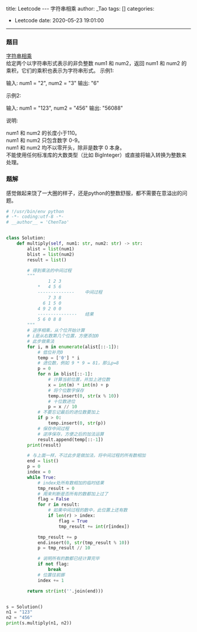 title: Leetcode --- 字符串相乘
author: _Tao
tags: []
categories:
  - Leetcode
date: 2020-05-23 19:01:00
---
### 题目
[字符串相乘](https://leetcode-cn.com/problems/multiply-strings/)<br/>
给定两个以字符串形式表示的非负整数 num1 和 num2，返回 num1 和 num2 的乘积，它们的乘积也表示为字符串形式。
示例1:
>
输入: num1 = "2", num2 = "3"
输出: "6"

示例2:
>
输入: num1 = "123", num2 = "456"
输出: "56088"

说明:
>
num1 和 num2 的长度小于110。<br/>
num1 和 num2 只包含数字 0-9。<br/>
num1 和 num2 均不以零开头，除非是数字 0 本身。<br/>
不能使用任何标准库的大数类型（比如 BigInteger）或直接将输入转换为整数来处理。<br/>

<!-- more -->

### 题解

感觉做起来饶了一大圈的样子，还是python的整数舒服，都不需要在意溢出的问题。
```python
# !/usr/bin/env python
# -*- coding:utf-8 -*-
# __author__ = 'ChenTao'


class Solution:
    def multiply(self, num1: str, num2: str) -> str:
        alist = list(num1)
        blist = list(num2)
        result = list()

        # 得到乘法的中间过程
        """
                1 2 3
            *   4 5 6
            --------------    中间过程
                7 3 8
              6 1 5 0
            4 9 2 0 0
            ---------------   结果
            5 6 0 8 8
        """
        # 逆序相乘，从个位开始计算
        # i是从右数第几个位置，方便添加0
        # 此步做乘法
        for i, m in enumerate(alist[::-1]):
            # 低位补充0
            temp = ['0'] * i
            # 进位数，例如 9 * 9 = 81，那么p=8
            p = 0
            for n in blist[::-1]:
                # 计算当前位置，并加上进位数
                x = int(m) * int(n) + p
                # 将个位数字保存
                temp.insert(0, str(x % 10))
                # 十位数进位
                p = x // 10
            # 不要忘记最后的进位数要加上
            if p > 0:
                temp.insert(0, str(p))
            # 保存中间过程
            # 逆序保存，方便之后的加法运算
            result.append(temp[::-1])
        print(result)

        # 与上面一样，不过此步是做加法，将中间过程的所有数相加
        end = list()
        p = 0
        index = 0
        while True:
            # index处所有数相加的临时结果
            tmp_result = 0
            # 用来判断是否所有的数都加上过了
            flag = False
            for r in result:
                # 如果中间过程的数中，此位置上还有数
                if len(r) > index:
                    flag = True
                    tmp_result += int(r[index])

            tmp_result += p
            end.insert(0, str(tmp_result % 10))
            p = tmp_result // 10

            # 说明所有的数都已经计算完毕
            if not flag:
                break
            # 位置往前挪
            index += 1

        return str(int(''.join(end)))


s = Solution()
n1 = "123"
n2 = "456"
print(s.multiply(n1, n2))

```